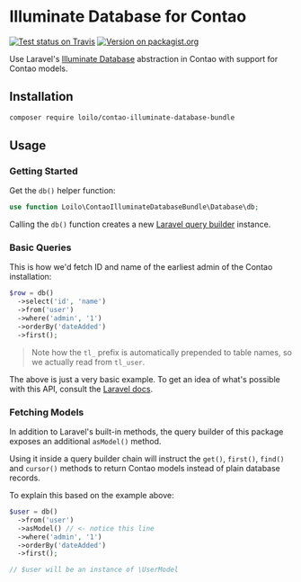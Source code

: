 # Illuminate Database for Contao
[![Test status on Travis](https://badgen.net/travis/loilo/contao-illuminate-database-bundle?label=tests&icon=travis)](https://travis-ci.org/loilo/contao-illuminate-database-bundle)
[![Version on packagist.org](https://badgen.net/packagist/v/loilo/contao-illuminate-database-bundle)](https://packagist.org/packages/loilo/contao-illuminate-database-bundle)

Use Laravel's [Illuminate Database](https://laravel.com/docs/queries) abstraction in Contao with support for Contao models.

## Installation
```bash
composer require loilo/contao-illuminate-database-bundle
```

## Usage
### Getting Started
Get the `db()` helper function:

```php
use function Loilo\ContaoIlluminateDatabaseBundle\Database\db;
```

Calling the `db()` function creates a new [Laravel query builder](https://laravel.com/docs/queries) instance.

### Basic Queries
This is how we'd fetch ID and name of the earliest admin of the Contao installation:

```php
$row = db()
  ->select('id', 'name')
  ->from('user')
  ->where('admin', '1')
  ->orderBy('dateAdded')
  ->first();
```

> Note how the `tl_` prefix is automatically prepended to table names, so we actually read from `tl_user`.

The above is just a very basic example. To get an idea of what's possible with this API, consult the [Laravel docs](https://laravel.com/docs/queries).

### Fetching Models
In addition to Laravel's built-in methods, the query builder of this package exposes an additional `asModel()` method.

Using it inside a query builder chain will instruct the `get()`, `first()`, `find()` and `cursor()` methods to return Contao models instead of plain database records.

To explain this based on the example above:

```php
$user = db()
  ->from('user')
  ->asModel() // <- notice this line
  ->where('admin', '1')
  ->orderBy('dateAdded')
  ->first();

// $user will be an instance of \UserModel
```
